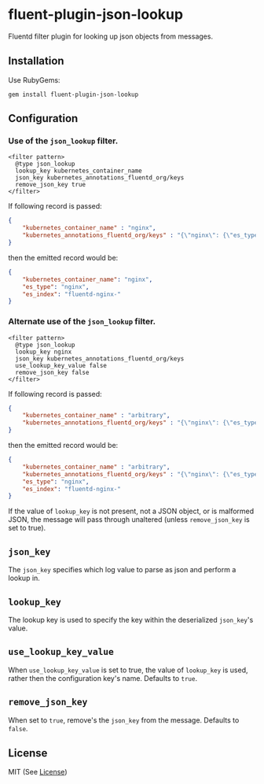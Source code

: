 # fluent-plugin-json-lookup

Fluentd filter plugin for looking up json objects from messages.

## Installation

Use RubyGems:

    gem install fluent-plugin-json-lookup

## Configuration

### Use  of the `json_lookup` filter.

```
<filter pattern>
  @type json_lookup
  lookup_key kubernetes_container_name
  json_key kubernetes_annotations_fluentd_org/keys
  remove_json_key true
</filter>
```

If following record is passed:

```json
{
    "kubernetes_container_name" : "nginx",
    "kubernetes_annotations_fluentd_org/keys" : "{\"nginx\": {\"es_type\": \"nginx\", \"es_index\": \"fluentd-nginx-\"}, \"webapp\": {\"es_type\": \"application\", \"es_index\": \"fluentd-app-\"}}"
}
```

then the emitted record would be:

```json
{
    "kubernetes_container_name": "nginx",
    "es_type": "nginx",
    "es_index": "fluentd-nginx-"
}
```

### Alternate use of the `json_lookup` filter.

```
<filter pattern>
  @type json_lookup
  lookup_key nginx
  json_key kubernetes_annotations_fluentd_org/keys
  use_lookup_key_value false
  remove_json_key false
</filter>
```

If following record is passed:

```json
{
    "kubernetes_container_name" : "arbitrary",
    "kubernetes_annotations_fluentd_org/keys" : "{\"nginx\": {\"es_type\": \"nginx\", \"es_index\": \"fluentd-nginx-\"}}"
}
```

then the emitted record would be:

```json
{
    "kubernetes_container_name" : "arbitrary",
    "kubernetes_annotations_fluentd_org/keys" : "{\"nginx\": {\"es_type\": \"nginx\", \"es_index\": \"fluentd-nginx-\"}}",
    "es_type": "nginx",
    "es_index": "fluentd-nginx-"
}
```

If the value of `lookup_key` is not present, not a JSON object, or is malformed
JSON, the message will pass through unaltered (unless `remove_json_key` is set
to true).

## `json_key`

The `json_key` specifies which log value to parse as json and perform a lookup
in.

## `lookup_key`

The lookup key is used to specify the key within the deserialized `json_key`'s
value.

## `use_lookup_key_value`

When `use_lookup_key_value` is set to true, the value of `lookup_key` is used,
rather then the configuration key's name. Defaults to `true`.

## `remove_json_key`

When set to `true`, remove's the `json_key` from the message. Defaults to
`false`.

## License

MIT (See [License](/LICENSE))
